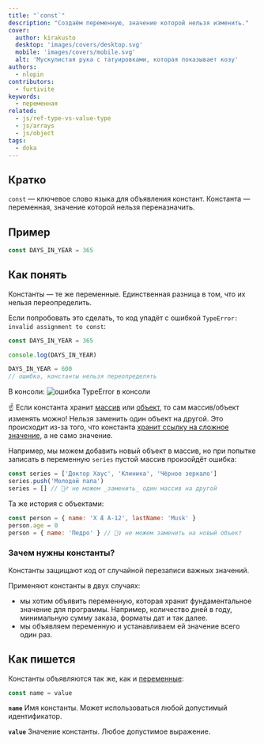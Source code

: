 ```yaml
---
title: "`const`"
description: "Создаём переменную, значение которой нельзя изменить."
cover:
  author: kirakusto
  desktop: 'images/covers/desktop.svg'
  mobile: 'images/covers/mobile.svg'
  alt: 'Мускулистая рука с татуировками, которая показывает козу'
authors:
  - nlopin
contributors:
  - furtivite
keywords:
  - переменная
related:
  - js/ref-type-vs-value-type
  - js/arrays
  - js/object
tags:
  - doka
---
```


## Кратко

`const` — ключевое слово языка для объявления констант. Константа — переменная, значение которой нельзя переназначить.

## Пример

```js
const DAYS_IN_YEAR = 365
```

## Как понять

Константы — те же переменные. Единственная разница в том, что их нельзя переопределить.

Если попробовать это сделать, то код упадёт с ошибкой `TypeError: invalid assignment to const`:

```js
const DAYS_IN_YEAR = 365

console.log(DAYS_IN_YEAR)

DAYS_IN_YEAR = 600
// ошибка, константы нельзя переопределять
```

В консоли: ![ошибка TypeError в консоли](images/const-error.png)

☝️ Если константа хранит [массив](/js/arrays/) или [объект](/js/object/), то сам массив/объект изменять можно! Нельзя заменить один объект на другой. Это происходит из-за того, что константа [хранит ссылку на сложное значение](/js/ref-type-vs-value-type/), а не само значение.

Например, мы можем добавить новый объект в массив, но при попытке записать в переменную `series` пустой массив произойдёт ошибка:

```js
const series = ['Доктор Хаус', 'Клиника', 'Чёрное зеркало']
series.push('Молодой папа')
series = [] // 🙅‍♂️ не можем _заменить_ один массив на другой
```

Та же история с объектами:

```js
const person = { name: 'X Æ A-12', lastName: 'Musk' }
person.age = 0
person = { name: 'Педро' } // 🙅‍♀️ не можем заменить на новый объект
```

### Зачем нужны константы?

Константы защищают код от случайной перезаписи важных значений.

Применяют константы в двух случаях:

- мы хотим объявить переменную, которая хранит фундаментальное значение для программы. Например, количество дней в году, минимальную сумму заказа, форматы дат и так далее.
- мы объявляем переменную и устанавливаем ей значение всего один раз.

## Как пишется

Константы объявляются так же, как и [переменные](/js/var-let/):

```js
const name = value
```

__`name`__ Имя константы. Может использоваться любой допустимый идентификатор.

__`value`__ Значение константы. Любое допустимое выражение.
